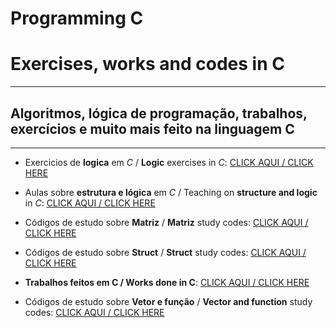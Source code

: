 # Programming C
#  Exercises, works and codes in C
***
## Algoritmos, lógica de programação, trabalhos, exercícios e muito mais feito na linguagem C
***
+ Exercicios de **logica** em *C* / **Logic** exercises in *C*: [CLICK AQUI / CLICK HERE](https://github.com/LeonardoReisAmorim/Programming-C/tree/master/atividades%20resolvidas)

+ Aulas sobre **estrutura e lógica** em *C* / Teaching on **structure and logic** in *C*: [CLICK AQUI / CLICK HERE](https://github.com/LeonardoReisAmorim/Programming-C/tree/master/aulas%20programa%C3%A7%C3%A3o%20c) 

+ Códigos de estudo sobre **Matriz** / **Matriz** study codes: [CLICK AQUI / CLICK HERE](https://github.com/LeonardoReisAmorim/Programming-C/tree/master/matriz) 

+ Códigos de estudo sobre **Struct** / **Struct** study codes:  [CLICK AQUI / CLICK HERE](https://github.com/LeonardoReisAmorim/Programming-C/tree/master/struct)  

+ **Trabalhos feitos em C / Works done in C**: [CLICK AQUI / CLICK HERE](https://github.com/LeonardoReisAmorim/Programming-C/tree/master/trabalhos%20em%20c) 

+ Códigos de estudo sobre **Vetor e função** / **Vector and function** study codes: [CLICK AQUI / CLICK HERE](https://github.com/LeonardoReisAmorim/Programming-C/tree/master/vetor%20e%20funcao)  
